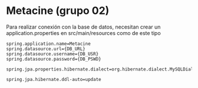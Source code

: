 # Metacine (grupo 02) 

Para realizar conexión con la base de datos, necesitan crear un application.properties en src/main/resources como de este tipo

```
spring.application.name=Metacine
spring.datasource.url={DB_URL}
spring.datasource.username={DB_USR}
spring.datasource.password={DB_PSWD}

spring.jpa.properties.hibernate.dialect=org.hibernate.dialect.MySQLDialect

spring.jpa.hibernate.ddl-auto=update
```